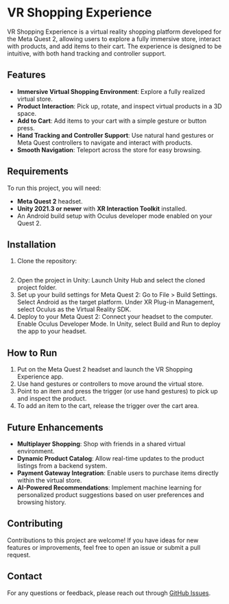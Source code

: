 # VR Shopping Experience

VR Shopping Experience is a virtual reality shopping platform developed for the Meta Quest 2, allowing users to explore a fully immersive store, interact with products, and add items to their cart. The experience is designed to be intuitive, with both hand tracking and controller support.

## Features

- **Immersive Virtual Shopping Environment**: Explore a fully realized virtual store.
- **Product Interaction**: Pick up, rotate, and inspect virtual products in a 3D space.
- **Add to Cart**: Add items to your cart with a simple gesture or button press.
- **Hand Tracking and Controller Support**: Use natural hand gestures or Meta Quest controllers to navigate and interact with products.
- **Smooth Navigation**: Teleport across the store for easy browsing.

## Requirements

To run this project, you will need:

- **Meta Quest 2** headset.
- **Unity 2021.3 or newer** with **XR Interaction Toolkit** installed.
- An Android build setup with Oculus developer mode enabled on your Quest 2.

## Installation

1. Clone the repository:
   ```bash
   
   ```
2. Open the project in Unity: Launch Unity Hub and select the cloned project folder.
3. Set up your build settings for Meta Quest 2: Go to File > Build Settings. Select Android as the target platform. Under XR Plug-in Management, select Oculus as the Virtual Reality SDK.
4. Deploy to your Meta Quest 2: Connect your headset to the computer. Enable Oculus Developer Mode. In Unity, select Build and Run to deploy the app to your headset.

## How to Run

1. Put on the Meta Quest 2 headset and launch the VR Shopping Experience app.
2. Use hand gestures or controllers to move around the virtual store.
3. Point to an item and press the trigger (or use hand gestures) to pick up and inspect the product.
4. To add an item to the cart, release the trigger over the cart area.

## Future Enhancements

- **Multiplayer Shopping**: Shop with friends in a shared virtual environment.
- **Dynamic Product Catalog**: Allow real-time updates to the product listings from a backend system.
- **Payment Gateway Integration**: Enable users to purchase items directly within the virtual store.
- **AI-Powered Recommendations**: Implement machine learning for personalized product suggestions based on user preferences and browsing history.

## Contributing

Contributions to this project are welcome! If you have ideas for new features or improvements, feel free to open an issue or submit a pull request.

## Contact

For any questions or feedback, please reach out through [GitHub Issues](https://github.com/MAYURDEVADIGA/VR-Shopping-experience/issues).
